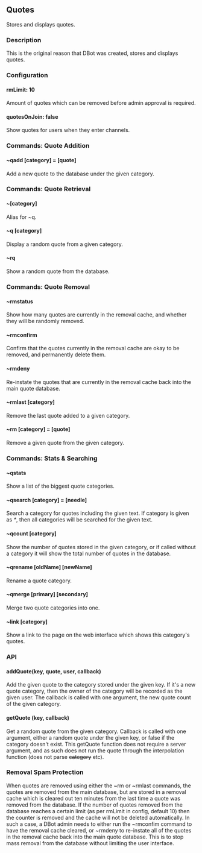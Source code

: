 ## Quotes

Stores and displays quotes.

### Description

This is the original reason that DBot was created, stores and displays quotes.

### Configuration

#### rmLimit: 10
Amount of quotes which can be removed before admin approval is required.

#### quotesOnJoin: false
Show quotes for users when they enter channels.

### Commands: Quote Addition 

#### ~qadd [category] = [quote]
Add a new quote to the database under the given category.

### Commands: Quote Retrieval

#### ~[category]
Alias for ~q.

#### ~q [category]
Display a random quote from a given category.

#### ~rq
Show a random quote from the database.

### Commands: Quote Removal

#### ~rmstatus
Show how many quotes are currently in the removal cache, and whether they will
be randomly removed.

#### ~rmconfirm
Confirm that the quotes currently in the removal cache are okay to be removed,
and permanently delete them.

#### ~rmdeny
Re-instate the quotes that are currently in the removal cache back into the main
quote database.

#### ~rmlast [category]
Remove the last quote added to a given category.

#### ~rm [category] = [quote]
Remove a given quote from the given category.

### Commands: Stats & Searching

#### ~qstats
Show a list of the biggest quote categories.

#### ~qsearch [category] = [needle]
Search a category for quotes including the given text. If category is given as
_*_, then all categories will be searched for the given text.

#### ~qcount [category]
Show the number of quotes stored in the given category, or if called without a
category it will show the total number of quotes in the database.

#### ~qrename [oldName] [newName]
Rename a quote category.

#### ~qmerge [primary] [secondary]
Merge two quote categories into one.

#### ~link [category]
Show a link to the page on the web interface which shows this category's quotes.

### API

#### addQuote(key, quote, user, callback)
Add the given quote to the category stored under the given key. If it's a new
quote category, then the owner of the category will be recorded as the given
user. The callback is called with one argument, the new quote count of the given
category.

#### getQuote (key, callback)
Get a random quote from the given category. Callback is called with one
argument, either a random quote under the given key, or false if the category
doesn't exist. This getQuote function does not require a server argument, and as
such does not run the quote through the interpolation function (does not parse
~~category~~ etc).

### Removal Spam Protection

When quotes are removed using either the ~rm or ~rmlast commands, the quotes are
removed from the main database, but are stored in a removal cache which is cleared 
out ten minutes from the last time a quote was removed from the database. If the 
number of quotes removed from the database reaches a certain limit (as per rmLimit 
in config, default 10) then the counter is removed and the cache will not be deleted 
automatically. In such a case, a DBot admin needs to either run the ~rmconfim command
to have the removal cache cleared, or ~rmdeny to re-instate all of the quotes in
the removal cache back into the main quote database. This is to stop mass
removal from the database without limiting the user interface.

